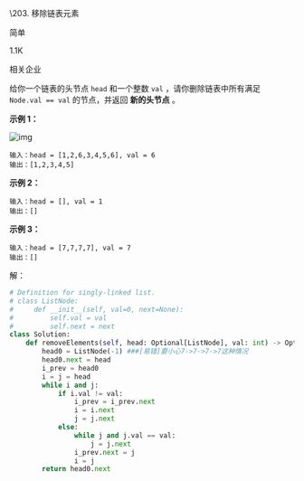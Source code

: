 \203. 移除链表元素



简单





1.1K





相关企业

给你一个链表的头节点 `head` 和一个整数 `val` ，请你删除链表中所有满足 `Node.val == val` 的节点，并返回 **新的头节点** 。

 

**示例 1：**

![img](https://assets.leetcode.com/uploads/2021/03/06/removelinked-list.jpg)

```
输入：head = [1,2,6,3,4,5,6], val = 6
输出：[1,2,3,4,5]
```

**示例 2：**

```
输入：head = [], val = 1
输出：[]
```

**示例 3：**

```
输入：head = [7,7,7,7], val = 7
输出：[]
```

 解：

```python
# Definition for singly-linked list.
# class ListNode:
#     def __init__(self, val=0, next=None):
#         self.val = val
#         self.next = next
class Solution:
    def removeElements(self, head: Optional[ListNode], val: int) -> Optional[ListNode]:
        head0 = ListNode(-1) ###[易错]要小心7->7->7->7这种情况
        head0.next = head
        i_prev = head0
        i = j = head
        while i and j:
            if i.val != val:
                i_prev = i_prev.next
                i = i.next
                j = j.next
            else:
                while j and j.val == val:
                    j = j.next
                i_prev.next = j
                i = j
        return head0.next
```

